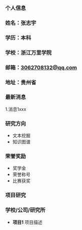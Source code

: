  ### 个人信息
 ### 姓名：张志宇
 ### 学历：本科
 ### 学校：浙江万里学院
 ### 邮箱：3062708132@qq.com
 ### 地址：贵州省
 
 ### 最新消息
 1.消息1xxx
 
 ### 研究方向
 - 文本挖掘
 - 知识图谱
 
 ### 荣誉奖励
 - 奖学金
 - 荣誉称号
 - 比赛获奖
 
 ### 项目研究
 ### 学校/公司/研究所
 - **项目1**
 项目描述
 
